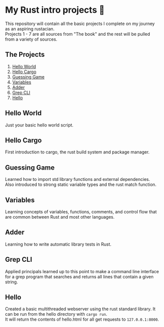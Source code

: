 # My Rust intro projects :crab:
This repository will contain all the basic projects I complete on my journey as an aspiring rustacian.  
Projects 1 - 7 are all sources from "The book" and the rest will be pulled from a variety of sources.  
## The Projects  
1. [Hello World](#hello-world)
2. [Hello Cargo](#hello-cargo)  
3. [Guessing Game](#guessing-game)
4. [Variables](#variables)
5. [Adder](#adder)
6. [Grep CLI](#grep-cli)
7. [Hello](#hello)

## Hello World
Just your basic hello world script.  
## Hello Cargo
First introduction to cargo, the rust build system and package manager.  
## Guessing Game
Learned how to import std library functions and external dependencies. Also introduced to strong static variable types and the rust match function.  
## Variables
Learning concepts of variables, functions, comments, and control flow that are common between Rust and most other languages.  
## Adder
Learning how to write automatic library tests in Rust.  
## Grep CLI
Applied principals learned up to this point to make a command line interface for a grep program that searches and returns all lines that contain a given string.  
## Hello
Created a basic multithreaded webserver using the rust standard library. It can be run from the hello directory with `cargo run`.  
It will return the contents of hello.html for all get requests to `127.0.0.1:8000`.  
